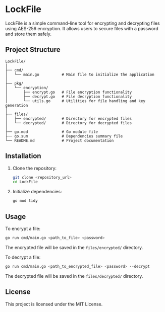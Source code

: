 
# LockFile

LockFile is a simple command-line tool for encrypting and decrypting files using AES-256 encryption. It allows users to secure files with a password and store them safely.

## Project Structure

```plaintext
LockFile/
│
├── cmd/
│   └── main.go          # Main file to initialize the application
│
├── pkg/
│   └── encryption/
│       ├── encrypt.go   # File encryption functionality
│       ├── decrypt.go   # File decryption functionality
│       └── utils.go     # Utilities for file handling and key generation
│
├── files/
│   ├── encrypted/       # Directory for encrypted files
│   └── decrypted/       # Directory for decrypted files
│
├── go.mod               # Go module file
├── go.sum               # Dependencies summary file
└── README.md            # Project documentation
```

## Installation

1. Clone the repository:
    ```bash
    git clone <repository_url>
    cd LockFile
    ```

2. Initialize dependencies:
    ```bash
    go mod tidy
    ```

## Usage

To encrypt a file:
```bash
go run cmd/main.go <path_to_file> <password>
```

The encrypted file will be saved in the `files/encrypted/` directory.

To decrypt a file:
```bash
go run cmd/main.go <path_to_encrypted_file> <password> --decrypt
```

The decrypted file will be saved in the `files/decrypted/` directory.

## License

This project is licensed under the MIT License.
